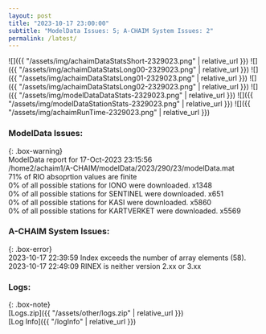 ```yaml
---
layout: post
title: "2023-10-17 23:00:00"
subtitle: "ModelData Issues: 5; A-CHAIM System Issues: 2"
permalink: /latest/
---
```


![]({{ "/assets/img/achaimDataStatsShort-2329023.png" | relative_url }})
![]({{ "/assets/img/achaimDataStatsLong00-2329023.png" | relative_url }})
![]({{ "/assets/img/achaimDataStatsLong01-2329023.png" | relative_url }})
![]({{ "/assets/img/achaimDataStatsLong02-2329023.png" | relative_url }})
![]({{ "/assets/img/modelDataDataStats-2329023.png" | relative_url }})
![]({{ "/assets/img/modelDataStationStats-2329023.png" | relative_url }})
![]({{ "/assets/img/achaimRunTime-2329023.png" | relative_url }})


### ModelData Issues:  
  
{: .box-warning}  
 ModelData report for 17-Oct-2023 23:15:56   
 /home2/achaim1/A-CHAIM/modelData/2023/290/23/modelData.mat   
 71% of RIO absoprtion values are finite   
 0% of all possible stations for IONO were downloaded. x1348   
 0% of all possible stations for SENTINEL were downloaded. x651   
 0% of all possible stations for KASI were downloaded. x5860   
 0% of all possible stations for KARTVERKET were downloaded. x5569   
  
### A-CHAIM System Issues:  
  
{: .box-error}  
2023-10-17 22:39:59 Index exceeds the number of array elements (58).  
2023-10-17 22:49:09 RINEX is neither version 2.xx or 3.xx  

### Logs:  
  
{: .box-note}  
[Logs.zip]({{ "/assets/other/logs.zip" | relative_url }})  
[Log Info]({{ "/logInfo" | relative_url }})  

